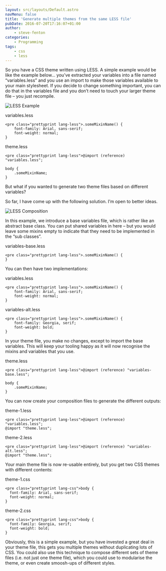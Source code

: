```yaml
---
layout: src/layouts/Default.astro
navMenu: false
title: 'Generate multiple themes from the same LESS file'
pubDate: 2016-07-20T17:16:07+01:00
author:
    - steve-fenton
categories:
    - Programming
tags:
    - css
    - less
---
```


So you have a CSS theme written using LESS. A simple example would be like the example below… you’ve extracted your variables into a file named “variables.less” and you use an import to make those variables available to your main stylesheet. If you decide to change something important, you can do that in the variables file and you don’t need to touch your larger theme file – you just recompile.

![LESS Example](https://www.stevefenton.co.uk/wp-content/uploads/2016/07/less-typical.jpg)

variables.less

```
<pre class="prettyprint lang-less">.someMixinName() {
    font-family: Arial, sans-serif;
    font-weight: normal;
}
```

theme.less

```
<pre class="prettyprint lang-less">@import (reference) "variables.less";

body {
    .someMixinName;
}
```

But what if you wanted to generate two theme files based on different variables?

So far, I have come up with the following solution. I’m open to better ideas.

![LESS Composition](https://www.stevefenton.co.uk/wp-content/uploads/2016/07/less-composition.jpg)

In this example, we introduce a base variables file, which is rather like an abstract base class. You can put shared variables in here – but you would leave some mixins empty to indicate that they need to be implemented in the “sub classes”.

variables-base.less

```
<pre class="prettyprint lang-less">.someMixinName() {
}
```

You can then have two implementations:

variables.less

```
<pre class="prettyprint lang-less">.someMixinName() {
    font-family: Arial, sans-serif;
    font-weight: normal;
}
```

variables-alt.less

```
<pre class="prettyprint lang-less">.someMixinName() {
    font-family: Georgia, serif;
    font-weight: bold;
}
```

In your theme file, you make no changes, except to import the base variables. This will keep your tooling happy as it will now recognise the mixins and variables that you use.

theme.less

```
<pre class="prettyprint lang-less">@import (reference) "variables-base.less";

body {
    .someMixinName;
}
```

You can now create your composition files to generate the different outputs:

theme-1.less

```
<pre class="prettyprint lang-less">@import (reference) "variables.less";
@import "theme.less";
```

theme-2.less

```
<pre class="prettyprint lang-less">@import (reference) "variables-alt.less";
@import "theme.less";
```

Your main theme file is now re-usable entirely, but you get two CSS themes with different contents:

theme-1.css

```
<pre class="prettyprint lang-css">body {
  font-family: Arial, sans-serif;
  font-weight: normal;
}
```

theme-2.css

```
<pre class="prettyprint lang-css">body {
  font-family: Georgia, serif;
  font-weight: bold;
}
```

Obviously, this is a simple example, but you have invested a great deal in your theme file, this gets you multiple themes without duplicating lots of CSS. You could also use this technique to compose different sets of theme files (i.e. not just one theme file), which you could use to modularise the theme, or even create smoosh-ups of different styles.